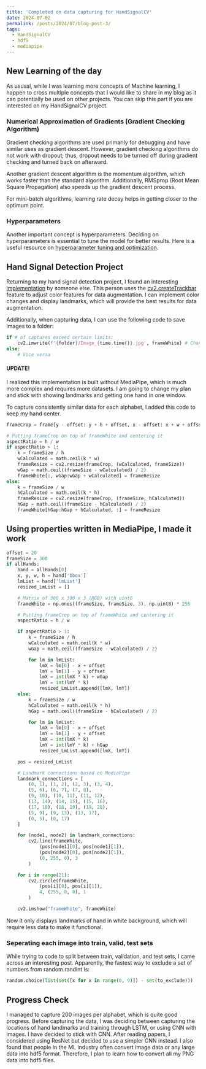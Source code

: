 ```yaml
---
title: 'Completed on data capturing for HandSignalCV'
date: 2024-07-02
permalink: /posts/2024/07/blog-post-3/
tags:
  - HandSignalCV
  - hdf5
  - mediapipe
---
```


## New Learning of the day
As ususal, while I was learning more concepts of Machine learning, I happen to cross multiple concepts that I would like to share in my blog as it can potentially be used on other projects. You can skip this part if you are interested on my HandSignalCV project.

### Numerical Approximation of Gradients (Gradient Checking Algorithm)

Gradient checking algorithms are used primarily for debugging and have similar uses as gradient descent. However, gradient checking algorithms do not work with dropout; thus, dropout needs to be turned off during gradient checking and turned back on afterward.

Another gradient descent algorithm is the momentum algorithm, which works faster than the standard algorithm. Additionally, RMSprop (Root Mean Square Propagation) also speeds up the gradient descent process.

For mini-batch algorithms, learning rate decay helps in getting closer to the optimum point.

### Hyperparameters

Another important concept is hyperparameters. Deciding on hyperparameters is essential to tune the model for better results. Here is a useful resource on [hyperparameter tuning and optimization](https://medium.com/optimizing-hyperparameters/hyperparameter-tuning-optimization-eb8391d8674).

## Hand Signal Detection Project

Returning to my hand signal detection project, I found an interesting [implementation](https://github.com/rrupeshh/Simple-Sign-Language-Detector/blob/master/capture.py) by someone else. This person uses the [cv2.createTrackbar](https://www.geeksforgeeks.org/python-opencv-gettrackbarpos-function/) feature to adjust color features for data augmentation. I can implement color changes and display landmarks, which will provide the best results for data augmentation.

Additionally, when capturing data, I can use the following code to save images to a folder:

```python
if # of captures exceed certain limits:
    cv2.imwrite(f'{folder}/Image_{time.time()}.jpg', frameWhite) # Change the folder to training set
else:
    # Vice versa
```

#### UPDATE!
I realized this implementation is built without MediaPipe, which is much more complex and requires more datasets. I am going to change my plan and stick with showing landmarks and getting one hand in one window.

To capture consistently similar data for each alphabet, I added this code to keep my hand center.

```python
frameCrop = frame[y - offset: y + h + offset, x - offset: x + w + offset]

# Putting frameCrop on top of frameWhite and centering it
aspectRatio = h / w
if aspectRatio > 1:
    k = frameSize / h
    wCalculated = math.ceil(k * w)
    frameResize = cv2.resize(frameCrop, (wCalculated, frameSize))
    wGap = math.ceil((frameSize - wCalculated) / 2)
    frameWhite[:, wGap:wGap + wCalculated] = frameResize
else:
    k = frameSize / w
    hCalculated = math.ceil(k * h)
    frameResize = cv2.resize(frameCrop, (frameSize, hCalculated))
    hGap = math.ceil((frameSize - hCalculated) / 2)
    frameWhite[hGap:hGap + hCalculated, :] = frameResize
```

## Using properties written in MediaPipe, I made it work
```python
offset = 20
frameSize = 300
if allHands:
    hand = allHands[0]
    x, y, w, h = hand['bbox']
    lmList = hand['lmList']
    resized_LmList = []

    # Matrix of 300 x 300 x 3 (RGB) with uint8
    frameWhite = np.ones((frameSize, frameSize, 3), np.uint8) * 255

    # Putting frameCrop on top of frameWhite and centering it
    aspectRatio = h / w

    if aspectRatio > 1:
        k = frameSize / h
        wCalculated = math.ceil(k * w)
        wGap = math.ceil((frameSize - wCalculated) / 2)

        for lm in lmList:
            lmX = lm[0] - x + offset
            lmY = lm[1] - y + offset
            lmX = int(lmX * k) + wGap
            lmY = int(lmY * k)
            resized_LmList.append([lmX, lmY])
    else:
        k = frameSize / w
        hCalculated = math.ceil(k * h)
        hGap = math.ceil((frameSize - hCalculated) / 2)

        for lm in lmList:
            lmX = lm[0] - x + offset
            lmY = lm[1] - y + offset
            lmX = int(lmX * k)
            lmY = int(lmY * k) + hGap
            resized_LmList.append([lmX, lmY])

    pos = resized_LmList

    # Landmark connections based on MediaPipe
    landmark_connections = [
        (0, 1), (1, 2), (2, 3), (3, 4),
        (5, 6), (6, 7), (7, 8),
        (9, 10), (10, 11), (11, 12),
        (13, 14), (14, 15), (15, 16),
        (17, 18), (18, 19), (19, 20),
        (5, 9), (9, 13), (13, 17),
        (0, 5), (0, 17)
    ]

    for (node1, node2) in landmark_connections:
        cv2.line(frameWhite, 
            (pos[node1][0], pos[node1][1]), 
            (pos[node2][0], pos[node2][1]), 
            (0, 255, 0), 3
        )

    for i in range(21):
        cv2.circle(frameWhite, 
            (pos[i][0], pos[i][1]),
            4, (255, 0, 0), 1
        )

    cv2.imshow("frameWhite", frameWhite)
```

Now it only displays landmarks of hand in white background, which will require less data to make it functional.

### Seperating each image into train, valid, test sets

While trying to code to split between train, validation, and test sets, I came across an interesting post. Apparently, the fastest way to exclude a set of numbers from random.randint is:
```python
random.choice(list(set([x for x in range(0, 9)]) - set(to_exclude)))
```

## Progress Check

I managed to capture 200 images per alphabet, which is quite good progress. Before capturing the data, I was deciding between capturing the locations of hand landmarks and training through LSTM, or using CNN with images. I have decided to stick with CNN. After reading papers, I considered using ResNet but decided to use a simpler CNN instead. I also found that people in the ML industry often convert image data or any large data into hdf5 format. Therefore, I plan to learn how to convert all my PNG data into hdf5 files.